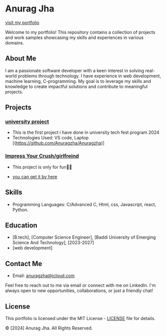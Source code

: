 # Anurag Jha 
[visit my portfolio]([anuragkumarjha.com.np](https://www.anuragkumarjha.com.np/))

Welcome to my portfolio! This repository contains a collection of projects and work samples showcasing my skills and experiences in various domains.

## About Me

I am a passionate software developer with a keen interest in solving real-world problems through technology. I have experience in web development, machine learning, C-programming. My goal is to leverage my skills and knowledge to create impactful solutions and contribute to meaningful projects.

## Projects

### [university project](anuragzha.netlify.app/)
- This is the first project i have done in university tech fest program 2024
- Technologies Used: VS code, Laptop
   [(https://github.com/Anuragzha/Anuragzha)]

### [Impress Your Crush/girlfreind](bigfanrose.netlify.app)
- This project is only for fun🤣😎

- [you can get it by here]([link_to_repository](https://github.com/Anuragzha/coding))


## Skills

- Programming Languages: C/Advanced C, Html, css, Javascript, react, Python.

## Education

- [B.tech], [Computer Science Engineer], [Baddi University of Emerging Science And Technology], [2023-2027]
- [web development]

## Contact Me

- Email: anuragzha@icloud.com


Feel free to reach out to me via email or connect with me on LinkedIn. I'm always open to new opportunities, collaborations, or just a friendly chat!

## License

This portfolio is licensed under the MIT License - [LICENSE](LICENSE) file for details.

© [2024] Anurag Jha. All Rights Reserved.
